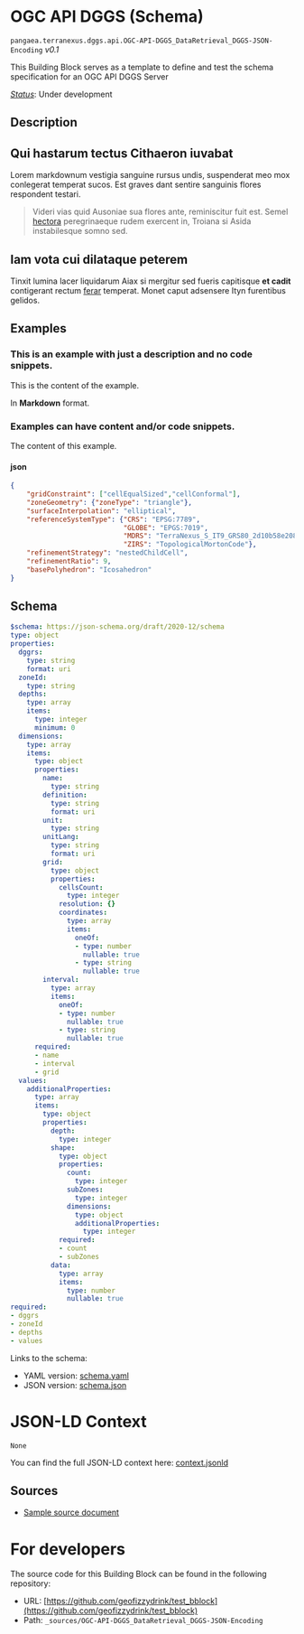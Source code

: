 
# OGC API DGGS (Schema)

`pangaea.terranexus.dggs.api.OGC-API-DGGS_DataRetrieval_DGGS-JSON-Encoding` *v0.1*

This Building Block serves as a template to define and test the schema specification for an OGC API DGGS Server

[*Status*](http://www.opengis.net/def/status): Under development

## Description

## Qui hastarum tectus Cithaeron iuvabat

Lorem markdownum vestigia sanguine rursus undis, suspenderat meo mox conlegerat
temperat sucos. Est graves dant sentire sanguinis flores respondent testari.

> Videri vias quid Ausoniae sua flores ante, reminiscitur fuit est. Semel
> [hectora](http://silvaque.org/) peregrinaeque rudem exercent in, Troiana si
> Asida instabilesque somno sed.

## Iam vota cui dilataque peterem

Tinxit lumina lacer liquidarum Aiax si mergitur sed fueris capitisque **et
cadit** contigerant rectum [ferar](http://prosternit.com/quoque.html) temperat.
Monet caput adsensere Ityn furentibus gelidos.
## Examples

### This is an example with just a description and no code snippets.
This is the content of the example.

In **Markdown** format.

### Examples can have content and/or code snippets.
The content of this example. 
#### json
```json
{
    "gridConstraint": ["cellEqualSized","cellConformal"],
	"zoneGeometry": {"zoneType": "triangle"},
	"surfaceInterpolation": "elliptical",
	"referenceSystemType": {"CRS": "EPSG:7789",
    						"GLOBE": "EPGS:7019",
    						"MDRS": "TerraNexus_S_IT9_GRS80_2d10b58e2088c7e2-topological",
    						"ZIRS": "TopologicalMortonCode"},
	"refinementStrategy": "nestedChildCell",
	"refinementRatio": 9,
	"basePolyhedron": "Icosahedron"
}
```

## Schema

```yaml
$schema: https://json-schema.org/draft/2020-12/schema
type: object
properties:
  dggrs:
    type: string
    format: uri
  zoneId:
    type: string
  depths:
    type: array
    items:
      type: integer
      minimum: 0
  dimensions:
    type: array
    items:
      type: object
      properties:
        name:
          type: string
        definition:
          type: string
          format: uri
        unit:
          type: string
        unitLang:
          type: string
          format: uri
        grid:
          type: object
          properties:
            cellsCount:
              type: integer
            resolution: {}
            coordinates:
              type: array
              items:
                oneOf:
                - type: number
                  nullable: true
                - type: string
                  nullable: true
        interval:
          type: array
          items:
            oneOf:
            - type: number
              nullable: true
            - type: string
              nullable: true
      required:
      - name
      - interval
      - grid
  values:
    additionalProperties:
      type: array
      items:
        type: object
        properties:
          depth:
            type: integer
          shape:
            type: object
            properties:
              count:
                type: integer
              subZones:
                type: integer
              dimensions:
                type: object
                additionalProperties:
                  type: integer
            required:
            - count
            - subZones
          data:
            type: array
            items:
              type: number
              nullable: true
required:
- dggrs
- zoneId
- depths
- values

```

Links to the schema:

* YAML version: [schema.yaml](https://geofizzydrink.github.io/test_bblock/build/annotated/terranexus/dggs/api/OGC-API-DGGS_DataRetrieval_DGGS-JSON-Encoding/schema.json)
* JSON version: [schema.json](https://geofizzydrink.github.io/test_bblock/build/annotated/terranexus/dggs/api/OGC-API-DGGS_DataRetrieval_DGGS-JSON-Encoding/schema.yaml)


# JSON-LD Context

```jsonld
None
```

You can find the full JSON-LD context here:
[context.jsonld](https://geofizzydrink.github.io/test_bblock/_sources/OGC-API-DGGS_DataRetrieval_DGGS-JSON-Encoding/context.jsonld)

## Sources

* [Sample source document](https://example.com/sources/1)

# For developers

The source code for this Building Block can be found in the following repository:

* URL: [https://github.com/geofizzydrink/test_bblock](https://github.com/geofizzydrink/test_bblock)
* Path: `_sources/OGC-API-DGGS_DataRetrieval_DGGS-JSON-Encoding`

